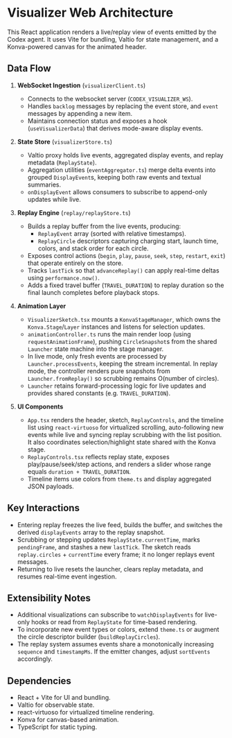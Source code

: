 # Visualizer Web Architecture

This React application renders a live/replay view of events emitted by the Codex agent. It uses Vite for bundling, Valtio for state management, and a Konva-powered canvas for the animated header.

## Data Flow

1. **WebSocket Ingestion** (`visualizerClient.ts`)
   - Connects to the websocket server (`CODEX_VISUALIZER_WS`).
   - Handles `backlog` messages by replacing the event store, and `event` messages by appending a new item.
   - Maintains connection status and exposes a hook (`useVisualizerData`) that derives mode-aware display events.

2. **State Store** (`visualizerStore.ts`)
   - Valtio proxy holds live events, aggregated display events, and replay metadata (`ReplayState`).
   - Aggregation utilities (`eventAggregator.ts`) merge delta events into grouped `DisplayEvent`s, keeping both raw events and textual summaries.
   - `onDisplayEvent` allows consumers to subscribe to append-only updates while live.

3. **Replay Engine** (`replay/replayStore.ts`)
   - Builds a replay buffer from the live events, producing:
     - `ReplayEvent` array (sorted with relative timestamps).
     - `ReplayCircle` descriptors capturing charging start, launch time, colors, and stack order for each circle.
   - Exposes control actions (`begin`, `play`, `pause`, `seek`, `step`, `restart`, `exit`) that operate entirely on the store.
   - Tracks `lastTick` so that `advanceReplay()` can apply real-time deltas using `performance.now()`.
   - Adds a fixed travel buffer (`TRAVEL_DURATION`) to replay duration so the final launch completes before playback stops.

4. **Animation Layer**
   - `VisualizerSketch.tsx` mounts a `KonvaStageManager`, which owns the `Konva.Stage`/`Layer` instances and listens for selection updates.
   - `animationController.ts` runs the main render loop (using `requestAnimationFrame`), pushing `CircleSnapshot`s from the shared `Launcher` state machine into the stage manager.
   - In live mode, only fresh events are processed by `Launcher.processEvents`, keeping the stream incremental. In replay mode, the controller renders pure snapshots from `Launcher.fromReplay()` so scrubbing remains O(number of circles).
   - `Launcher` retains forward-processing logic for live updates and provides shared constants (e.g. `TRAVEL_DURATION`).

5. **UI Components**
   - `App.tsx` renders the header, sketch, `ReplayControls`, and the timeline list using `react-virtuoso` for virtualized scrolling, auto-following new events while live and syncing replay scrubbing with the list position. It also coordinates selection/highlight state shared with the Konva stage.
   - `ReplayControls.tsx` reflects replay state, exposes play/pause/seek/step actions, and renders a slider whose range equals `duration + TRAVEL_DURATION`.
   - Timeline items use colors from `theme.ts` and display aggregated JSON payloads.

## Key Interactions

- Entering replay freezes the live feed, builds the buffer, and switches the derived `displayEvents` array to the replay snapshot.
- Scrubbing or stepping updates `ReplayState.currentTime`, marks `pendingFrame`, and stashes a new `lastTick`. The sketch reads `replay.circles` + `currentTime` every frame; it no longer replays event messages.
- Returning to live resets the launcher, clears replay metadata, and resumes real-time event ingestion.

## Extensibility Notes

- Additional visualizations can subscribe to `watchDisplayEvents` for live-only hooks or read from `ReplayState` for time-based rendering.
- To incorporate new event types or colors, extend `theme.ts` or augment the circle descriptor builder (`buildReplayCircles`).
- The replay system assumes events share a monotonically increasing `sequence` and `timestampMs`. If the emitter changes, adjust `sortEvents` accordingly.

## Dependencies

- React + Vite for UI and bundling.
- Valtio for observable state.
- react-virtuoso for virtualized timeline rendering.
- Konva for canvas-based animation.
- TypeScript for static typing.
